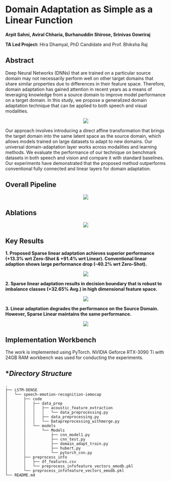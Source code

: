 # Domain Adaptation as Simple as a Linear Function

**Arpit Sahni, Aviral Chharia, Burhanuddin Shirose, Srinivas Gowriraj**

**TA Led Project:** Hira Dhamyal, PhD Candidate and Prof. Bhiksha Raj

## **Abstract**

Deep Neural Networks (DNNs) that are trained on a particular source domain may not necessarily perform well on other target domains that share similar properties due to differences in their feature space. Therefore, domain adaptation has gained attention in recent years as a means of leveraging knowledge from a source domain to improve model performance on a target domain. In this study, we propose a generalized domain adaptation technique that can be applied to both speech and visual modalities.

<p align="center">
  <img src="https://user-images.githubusercontent.com/62457915/235063593-8c982f74-0023-4a26-8552-b5f232c519b3.png" />
</p>

Our approach involves introducing a direct affine transformation that brings the target domain into the same latent space as the source domain, which allows models trained on large datasets to adapt to new domains. Our universal domain-adaptation layer works across modalities and learning methods. We evaluate the performance of our technique on benchmark datasets in both speech and vision and compare it with standard baselines. Our experiments have demonstrated that the proposed method outperforms conventional fully connected and linear layers for domain adaptation.


## **Overall Pipeline**

<p align="center">
  <img src="https://user-images.githubusercontent.com/62457915/235063897-9bf5490c-e6b4-4af7-90ef-75cd102c5658.png" />
</p>

## **Ablations**

<p align="center">
  <img src="https://user-images.githubusercontent.com/62457915/235062877-938db197-4e4c-4012-878b-12b2d0fce244.png" />
</p>

## **Key  Results**

**1. Proposed Sparse linear adaptation achieves superior performance (+13.3% wrt Zero-Shot & +91.4% wrt Linear). Conventional linear adaption shows large performance drop (-40.2% wrt Zero-Shot).**

<p align="center">
  <img src="https://user-images.githubusercontent.com/62457915/235064395-ed15a57f-33c2-4bbc-a8e3-fc4c6002090c.png" />
</p>

**2. Sparse linear adaptation results in decision boundary that is robust to imbalance classes (+32.65% Avg.) in high dimensional feature space.**

<p align="center">
  <img src="https://user-images.githubusercontent.com/62457915/235064476-f49580fe-bec7-4824-9010-e1f5517888b2.png" />
</p>

**3. Linear adaptation degrades the performance on the Source Domain. However, Sparse Linear maintains the same performance.**

<p align="center">
  <img src="https://user-images.githubusercontent.com/62457915/235064531-a8e96596-9f6d-4f1a-9ccb-f173225c5ecf.png" />
</p>

## **Implementation Workbench**

The work is implemented using PyTorch. NVIDIA Geforce RTX-3090 Ti with 24GB RAM workbench was used for conducting the experiments.

## **Directory Structure*
~~~
.
├── LSTM-DENSE
│   └── speech-emotion-recognition-iemocap
│       ├── code
│       │   ├── data_prep
│       │   │   ├── acoustic_feature_extraction
│       │   │   │   └── data_preprocessing.py
│       │   │   ├── data_preprocessing.py
│       │   │   └── Datapreprocessing_withmerge.py
│       │   └── models
│       │       └── Models
│       │           ├── cnn_model1.py
│       │           ├── cnn_test.py
│       │           ├── domain_adapt_train.py
│       │           ├── hubert.py
│       │           └── pytorch_cnn.py
│       ├── preprocess_info
│       │   ├── df_features.csv
│       │   └── preprocess_infofeature_vectors_emodb.pkl
│       └── preprocess_infofeature_vectors_emodb.pkl
└── README.md
~~~
